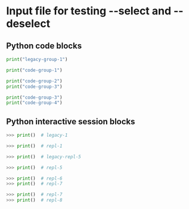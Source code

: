 # Input file for testing --select and --deselect
## Python code blocks
<!--phmdoctest-mark.group-1-->
```python
print("legacy-group-1")
```

<!--phmutest-group group-1-->
```python
print("code-group-1")
```

<!--phmutest-group group-2-->
<!--phmutest-group group-3-->
```python
print("code-group-2")
print("code-group-3")
```

<!--phmutest-group group-3-->
<!--phmutest-group group-4-->
```python
print("code-group-3")
print("code-group-4")
```

## Python interactive session blocks

<!--phmdoctest-mark.group-1-->
```python
>>> print()  # legacy-1
```

<!--phmutest-group repl-1-->
```python
>>> print()  # repl-1
```

<!--phmdoctest-mark.repl-5-->
```python
>>> print()  # legacy-repl-5
```

<!--phmutest-group repl-5-->
```python
>>> print()  # repl-5
```

<!--phmutest-group repl-6-->
<!--phmutest-group repl-7-->
```python
>>> print()  # repl-6
>>> print()  # repl-7
```

<!--phmutest-group repl-7-->
<!--phmutest-group repl-8-->
```python
>>> print()  # repl-7
>>> print()  # repl-8

